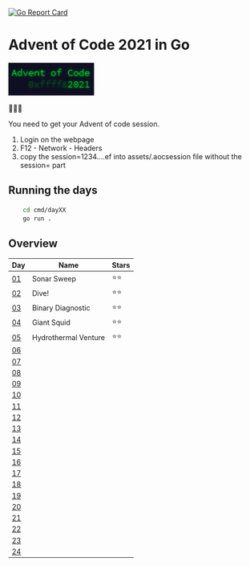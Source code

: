 [![Go Report Card](https://goreportcard.com/badge/github.com/meridani/advent-of-code-2021)](https://goreportcard.com/badge/github.com/meridani/advent-of-code-2021)
# Advent of Code 2021 in Go

![AoC Logo](assets/AoC.png)

🎄🎄🎄

You need to get your Advent of code session.
1. Login on the webpage
2. F12 - Network - Headers
3. copy the session=1234....ef into assets/.aocsession file without the session= part


## Running the days

```sh
    cd cmd/dayXX
    go run .
```

## Overview

| Day                                        | Name                 | Stars |
| ------------------------------------------ | -------------------- | ----- |
| [01](https://adventofcode.com/2021/day/1)  | Sonar Sweep          | ⭐⭐    |
| [02](https://adventofcode.com/2021/day/2)  | Dive!                | ⭐⭐    |
| [03](https://adventofcode.com/2021/day/3)  | Binary Diagnostic    | ⭐⭐    |
| [04](https://adventofcode.com/2021/day/4)  | Giant Squid          | ⭐⭐    |
| [05](https://adventofcode.com/2021/day/5)  | Hydrothermal Venture | ⭐⭐    |
| [06](https://adventofcode.com/2021/day/6)  |                      |       |
| [07](https://adventofcode.com/2021/day/7)  |                      |       |
| [08](https://adventofcode.com/2021/day/8)  |                      |       |
| [09](https://adventofcode.com/2021/day/9)  |                      |       |
| [10](https://adventofcode.com/2021/day/10) |                      |       |
| [11](https://adventofcode.com/2021/day/11) |                      |       |
| [12](https://adventofcode.com/2021/day/12) |                      |       |
| [13](https://adventofcode.com/2021/day/13) |                      |       |
| [14](https://adventofcode.com/2021/day/14) |                      |       |
| [15](https://adventofcode.com/2021/day/15) |                      |       |
| [16](https://adventofcode.com/2021/day/16) |                      |       |
| [17](https://adventofcode.com/2021/day/17) |                      |       |
| [18](https://adventofcode.com/2021/day/18) |                      |       |
| [19](https://adventofcode.com/2021/day/19) |                      |       |
| [20](https://adventofcode.com/2021/day/20) |                      |       |
| [21](https://adventofcode.com/2021/day/21) |                      |       |
| [22](https://adventofcode.com/2021/day/22) |                      |       |
| [23](https://adventofcode.com/2021/day/23) |                      |       |
| [24](https://adventofcode.com/2021/day/24) |                      |       |